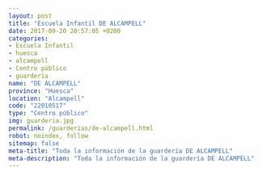 ```yaml
---
layout: post
title: "Escuela Infantil DE ALCAMPELL"
date: 2017-09-20 20:57:05 +0200
categories:
- Escuela Infantil
- huesca
- alcampell
- Centro público
- guarderia
name: "DE ALCAMPELL"
province: "Huesca"
location: "Alcampell"
code: "22010517"
type: "Centro público"
img: guarderia.jpg
permalink: /guarderias/de-alcampell.html
robot: noindex, follow
sitemap: false
meta-title: "Toda la información de la guardería DE ALCAMPELL"
meta-description: "Toda la información de la guardería DE ALCAMPELL"
---
```

